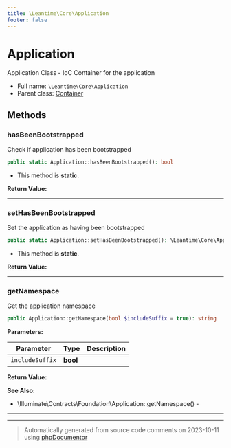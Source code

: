 ```yaml
---
title: \Leantime\Core\Application
footer: false
---
```


# Application

Application Class - IoC Container for the application



* Full name: `\Leantime\Core\Application`
* Parent class: [Container](../../../classes.md)



## Methods

### hasBeenBootstrapped

Check if application has been bootstrapped

```php
public static Application::hasBeenBootstrapped(): bool
```



* This method is **static**.





**Return Value:**





---
### setHasBeenBootstrapped

Set the application as having been bootstrapped

```php
public static Application::setHasBeenBootstrapped(): \Leantime\Core\Application
```



* This method is **static**.





**Return Value:**





---
### getNamespace

Get the application namespace

```php
public Application::getNamespace(bool $includeSuffix = true): string
```








**Parameters:**

| Parameter | Type | Description |
|-----------|------|-------------|
| `includeSuffix` | **bool** |  |


**Return Value:**




**See Also:**

* \Illuminate\Contracts\Foundation\Application::getNamespace() - 

---


---
> Automatically generated from source code comments on 2023-10-11 using [phpDocumentor](http://www.phpdoc.org/)

